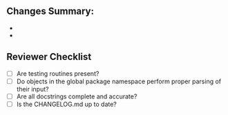 Changes Summary:
----------------
-
-


Reviewer Checklist
------------------
- [ ] Are testing routines present?
- [ ] Do objects in the global package namespace perform proper parsing of their input? 
- [ ] Are all docstrings complete and accurate?
- [ ] Is the CHANGELOG.md up to date?
